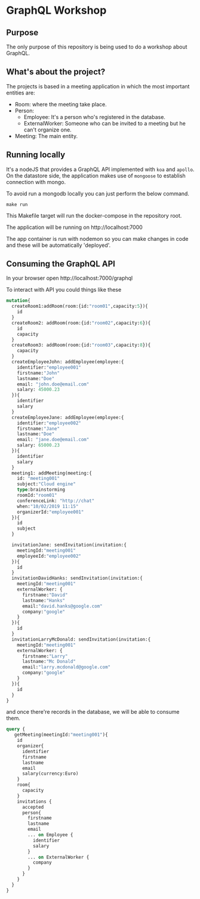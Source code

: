 # GraphQL Workshop

## Purpose
The only purpose of this repository is being used to do a workshop about GraphQL.

## What's about the project?

The projects is based in a meeting application in which the most important
entities are:
- Room: where the meeting take place.
- Person:
  * Employee: It's a person who's registered in the database.
  * ExternalWorker: Someone who can be invited to a meeting but he can't organize
    one.
- Meeting: The main entity.

## Running locally

 It's a nodeJS that provides a GraphQL API implemented with `koa` and `apollo`.
 On the datastore side, the application makes use of `mongoose` to establish connection with mongo.

 To avoid run a mongodb locally you can just perform the below command.
 ```
 make run
 ```

 This Makefile target will run the docker-compose in the repository root.

 The application will be running on http://localhost:7000

 The app container is run with nodemon so you can make changes in code and these
 will be automatically 'deployed'.

## Consuming the GraphQL API

In your browser open http://localhost:7000/graphql

To interact with API you could things like these

 ```graphql
 mutation{
   createRoom1:addRoom(room:{id:"room01",capacity:5}){
     id
   }
   createRoom2: addRoom(room:{id:"room02",capacity:6}){
     id
     capacity
   }
   createRoom3: addRoom(room:{id:"room03",capacity:8}){
     capacity
   }
   createEmployeeJohn: addEmployee(employee:{
     identifier:"employee001"
     firstname:"John"
     lastname:"Doe"
     email: "john.doe@email.com"
     salary: 45000.23
   }){
     identifier
     salary
   }
   createEmployeeJane: addEmployee(employee:{
     identifier:"employee002"
     firstname:"Jane"
     lastname:"Doe"
     email: "jane.doe@email.com"
     salary: 65000.23
   }){
     identifier
     salary
   }
   meeting1: addMeeting(meeting:{
     id: "meeting001"
     subject:"Cloud engine"
     type:brainstorming
     roomId:"room01"
     conferenceLink: "http://chat"
     when:"10/02/2019 11:15"
     organizerId:"employee001"
   }){
     id
     subject
   }

   invitationJane: sendInvitation(invitation:{
     meetingId:"meeting001"
     employeeId:"employee002"
   }){
     id
   }
   invitationDavidHanks: sendInvitation(invitation:{
     meetingId:"meeting001"
     externalWorker: {
       firstname:"David"
       lastname:"Hanks"
       email:"david.hanks@google.com"
       company:"google"
     }
   }){
     id
   }
   invitationLarryMcDonald: sendInvitation(invitation:{
     meetingId:"meeting001"
     externalWorker: {
       firstname:"Larry"
       lastname:"Mc Donald"
       email:"larry.mcdonald@google.com"
       company:"google"
     }
   }){
     id
   }
 }
 ```

 and once there're records in the database, we will be able to consume them.

```graphql
query {
   getMeeting(meetingId:"meeting001"){
    id
    organizer{
      identifier
      firstname
      lastname
      email
      salary(currency:Euro)
    }
    room{
      capacity
    }
    invitations {
      accepted
      person{
        firstname
        lastname
        email
        ... on Employee {
          identifier
          salary
        }
        ... on ExternalWorker {
          company
        }
      }
    }
  }
}
```

